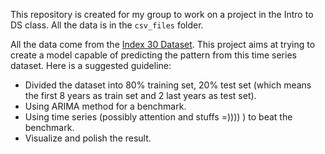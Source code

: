 This repository is created for my group to work on a project in the Intro to DS class. All the data is in the `csv_files` folder.

All the data come from the [Index 30 Dataset](https://www.kaggle.com/datasets/thangtranquang/stock-vn30-vietnam). This project aims at trying to create a model capable of predicting the pattern from this time series dataset. Here is a suggested guideline:
- Divided the dataset into 80% training set, 20% test set (which means the first 8 years as train set and 2 last years as test set).
- Using ARIMA method for a benchmark.
- Using time series (possibly attention and stuffs =)))) ) to beat the benchmark.
- Visualize and polish the result.
